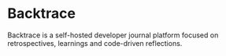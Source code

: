 # Backtrace
Backtrace is a self-hosted developer journal platform focused on retrospectives, learnings and code-driven reflections.
